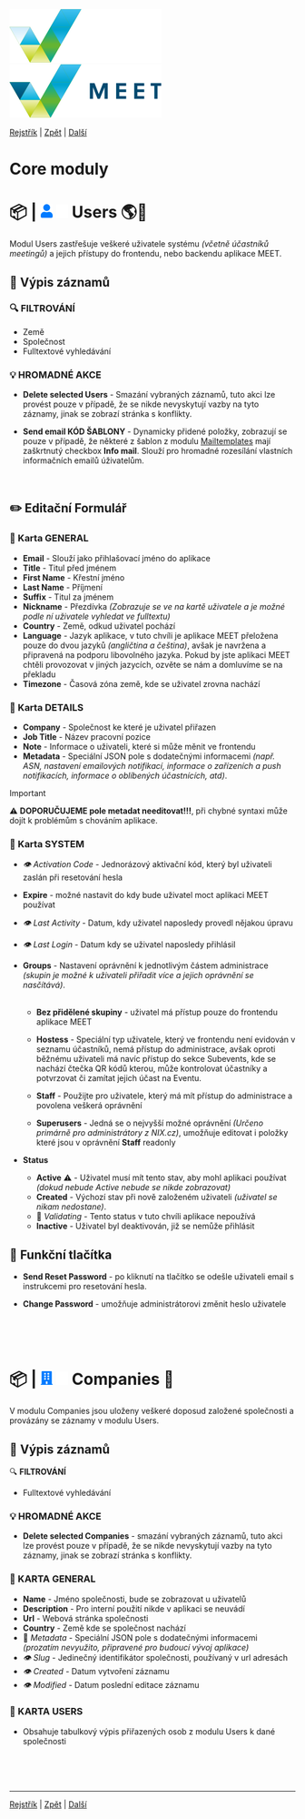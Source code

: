 [![MEET](../../_data/MEET_H_04.svg#gh-dark-mode-only "MEET")](../../README.md#gh-dark-mode-only)
[![MEET](../../_data/MEET_H_03.svg#gh-light-mode-only "MEET")](../../README.md#gh-light-mode-only)

[Rejstřík](../README.md) | [Zpět](0006.md) | [Další](0008.md)


# Core moduly 
# 📦 | ![Users](../../_data/00.svg#gh-light-mode-only) ![Users](../../_data/dark/00.svg#gh-dark-mode-only) Users <a id='_1'></a>🌎🔧
Modul Users zastřešuje veškeré uživatele systému *(včetně účastníků meetingů)* a jejich přístupy do frontendu, nebo backendu aplikace MEET.

## 📄 Výpis záznamů

### 🔍 FILTROVÁNÍ
- Země
- Společnost
- Fulltextové vyhledávání

### 💡 HROMADNÉ AKCE

- **Delete selected Users** - Smazání vybraných záznamů, tuto akci lze provést pouze v případě, že se nikde nevyskytují vazby na tyto záznamy, jinak se zobrazí stránka s konflikty.

- **Send email KÓD ŠABLONY** - Dynamicky přidené položky, zobrazují se pouze v případě, že některé z šablon z modulu [Mailtemplates](0009.md) mají zaškrtnutý checkbox **Info mail**. Slouží pro hromadné rozesílání vlastních informačních emailů úživatelům.

<br />

## ✏️ Editační Formulář

### 🔖 Karta GENERAL
- **Email** - Slouží jako přihlašovací jméno do aplikace
- **Title** - Titul před jménem
- **First Name** - Křestní jméno
- **Last Name** - Příjmení
- **Suffix** - Titul za jménem
- **Nickname** - Přezdívka *(Zobrazuje se ve na kartě uživatele a je možné podle ní uživatele vyhledat ve fulltextu)*
- **Country** -  Země, odkud uživatel pochází
- **Language** - Jazyk aplikace, v tuto chvíli je aplikace MEET přeložena pouze do dvou jazyků *(angličtina a čeština)*, avšak je navržena a připravená na podporu libovolného jazyka. Pokud by jste aplikaci MEET chtěli provozovat v jiných jazycích, ozvěte se nám a domluvíme se na překladu
- **Timezone** - Časová zóna země, kde se uživatel zrovna nachází

### 🔖 Karta DETAILS

- **Company** - Společnost ke které je uživatel přiřazen
- **Job Title** - Název pracovní pozice
- **Note** - Informace o uživateli, které si může měnit ve frontendu
- **Metadata** - Speciální JSON pole s dodatečnými informacemi *(např. ASN, nastavení emailových notifikací, informace o zařízeních a push notifikacích, informace o oblíbených účastnících, atd)*. 

> [!IMPORTANT]  
>⚠️ **DOPORUČUJEME pole metadat needitovat!!!**, při chybné syntaxi může dojít k problémům s chováním aplikace.

### 🔖 Karta SYSTEM

- *👁 Activation Code* - Jednorázový aktivační kód, který byl uživateli zaslán při resetování hesla

- **Expire** - možné nastavit do kdy bude uživatel moct aplikaci MEET používat

- *👁 Last Activity* - Datum, kdy uživatel naposledy provedl nějakou úpravu

- *👁 Last Login* - Datum kdy se uživatel naposledy přihlásil

- **Groups** - Nastavení oprávnění k jednotlivým částem administrace *(skupin je možné k uživateli přiřadit více a jejich oprávnění se nasčítává)*.<br /><br />
    - **Bez přidělené skupiny** - uživatel má přístup pouze do frontendu aplikace MEET

    - **Hostess** - Speciální typ uživatele, který ve frontendu není evidován v seznamu účastníků, nemá přístup do administrace, avšak oproti běžnému uživateli má navíc přístup do sekce Subevents, kde se nachází čtečka QR kódů kterou, může kontrolovat účastníky a potvrzovat či zamítat jejich účast na Eventu.
    - **Staff** - Použijte pro uživatele, který má mít přístup do administrace a povolena veškerá oprávnění
    - **Superusers** - Jedná se o nejvyšší možné oprávnění *(Určeno primárně pro administrátory z NIX.cz)*, umožňuje editovat i položky které jsou v oprávnění **Staff** readonly

- **Status**
    - **Active** ⚠️ - Uživatel musí mít tento stav, aby mohl aplikaci používat *(dokud nebude Active nebude se nikde zobrazovat)*
    - **Created** - Výchozí stav při nově založeném uživateli *(uživatel se nikam nedostane)*.
    - 🚧 *Validating* - Tento status v tuto chvíli aplikace nepoužívá
    - **Inactive** - Uživatel byl deaktivován, již se nemůže přihlásit

## 💎 Funkční tlačítka
- **Send Reset Password** - po kliknutí na tlačítko se odešle uživateli email s instrukcemi pro resetování hesla.

- **Change Password** - umožňuje administrátorovi změnit heslo uživatele

<br /><br /><br />

# 📦 | ![Companies](../../_data/01.svg#gh-light-mode-only) ![Companies](../../_data/dark/01.svg#gh-dark-mode-only) Companies <a id='_2'></a>🔧
V modulu Companies jsou uloženy veškeré doposud založené společnosti a provázány se záznamy v modulu Users.

## 📄 Výpis záznamů

🔍 **FILTROVÁNÍ**
- Fulltextové vyhledávání

### 💡 HROMADNÉ AKCE

- **Delete selected Companies** - smazání vybraných záznamů, tuto akci lze provést pouze v případě, že se nikde nevyskytují vazby na tyto záznamy, jinak se zobrazí stránka s konflikty.

### 🔖 KARTA GENERAL
- **Name** - Jméno společnosti, bude se zobrazovat u uživatelů 
- **Description** - Pro interní použití nikde v aplikaci se neuvádí
- **Url** - Webová stránka společnosti
- **Country** - Země kde se společnost nachází
- 🚧 *Metadata* - Speciální JSON pole s dodatečnými informacemi *(prozatím nevyužito, připravené pro budoucí vývoj aplikace)*
- *👁 Slug* - Jedinečný identifikátor společnosti, používaný v url adresách
- *👁 Created* - Datum vytvoření záznamu
- *👁 Modified* - Datum poslední editace záznamu

### 🔖 KARTA USERS
- Obsahuje tabulkový výpis přiřazených osob z modulu Users k dané společnosti


<br /><br /><br />

---
[Rejstřík](../README.md) | [Zpět](0006.md) | [Další](0008.md)